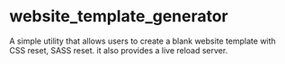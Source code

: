# website_template_generator
A simple utility that allows users to create a blank website template with CSS reset, SASS reset. it also provides a live reload server.
